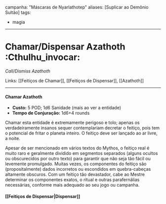 campanha: "Máscaras de Nyarlathotep"
aliases: [Suplicar ao Demônio Sultão]
tags: 
- magia

---

# Chamar/Dispensar Azathoth :Cthulhu_invocar:
_Call/Dismiss Azathoth_

Links: [[Feitiços de Chamar]], [[Feitiços de Dispensar]], [[Azathoth]]

---
#### Chamar Azathoth
-  **Custo:** 5 POD; 1d6 Sanidade (mais ao ver a entidade)
- **Tempo de Conjuração:** 1d6+4 rounds

Chamar esta entidade é extremamente perigoso e tolo; apenas os verdadeiramente insanos sequer contemplariam decretar o feitiço, pois tem o potencial de fritar o planeta inteiro. O feitiço deve ser lançado ao ar livre, a noite.

Apesar de ser mencionado em vários textos do Mythos, o feitiço real é muito raro e geralmente dividido em segmentos separados (alguns ocultos ou obscurecidos por outro texto) para garantir que não seja tão fácil ou levemente promulgado. Muitas vezes, os componentes do feitiço são (propositalmente) dados incorretos ou escondidos em quebra-cabeças altamente obscuros.
Com um feitiço tão devastador, cabe ao Mestre determinar os componentes exatos, o ritual e outras parafernálias necessárias, conforme mais adequado ao seu jogo ou campanha.

#### [[Feitiços de Dispensar|Dispensar]]
